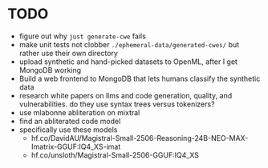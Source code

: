 # TODO

- figure out why `just generate-cwe` fails
- make unit tests not clobber `./ephemeral-data/generated-cwes/` but rather use their own directory
- upload synthetic and hand-picked datasets to OpenML, after I get MongoDB working
- Build a web frontend to MongoDB that lets humans classify the synthetic data
- research white papers on llms and code generation, quality, and vulnerabilities. do they use syntax trees versus tokenizers?
- use mlabonne abliteration on mixtral
- find an abliterated code model
- specifically use these models
  - hf.co/DavidAU/Magistral-Small-2506-Reasoning-24B-NEO-MAX-Imatrix-GGUF:IQ4_XS-imat
  - hf.co/unsloth/Magistral-Small-2506-GGUF:IQ4_XS
